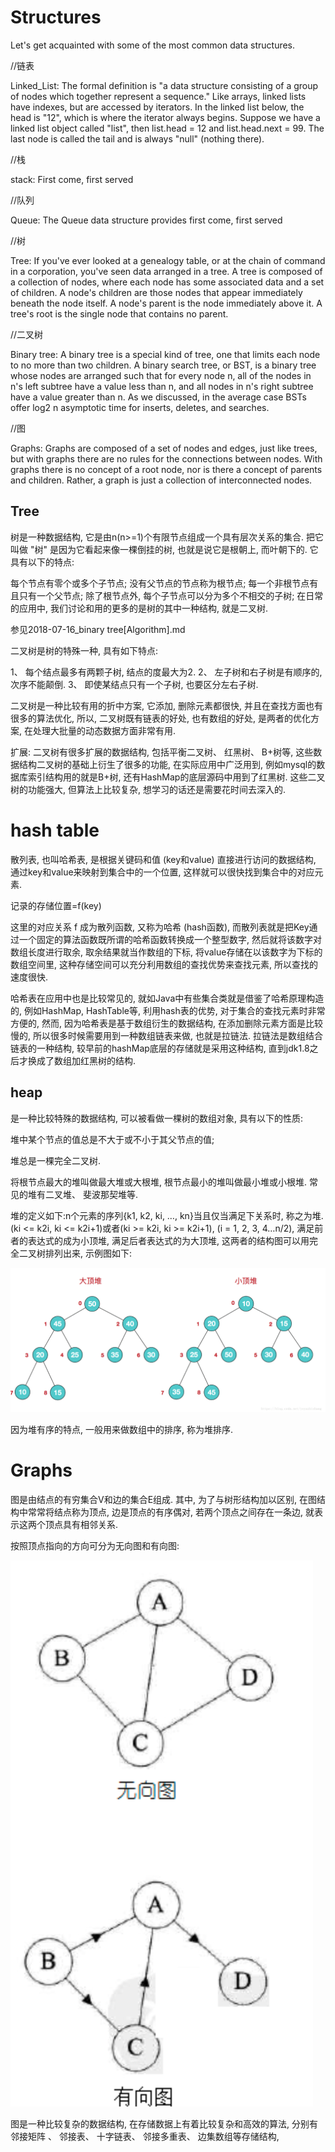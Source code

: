 <!--
Created: Mon Aug 26 2019 15:20:53 GMT+0800 (China Standard Time)
Modified: Mon Aug 26 2019 15:20:53 GMT+0800 (China Standard Time)
-->
# Structures

Let's get acquainted with some of the most common data structures.

//链表

Linked_List: The formal definition is "a data structure consisting of a group of nodes which together represent a sequence." Like arrays, linked lists have indexes, but are accessed by iterators. In the linked list below, the head is "12", which is where the iterator always begins. Suppose we have a linked list object called "list", then list.head = 12 and list.head.next = 99. The last node is called the tail and is always "null" (nothing there).

//栈

stack: First come, first served

//队列

Queue: The Queue data structure provides first come, first served

//树

Tree: If you've ever looked at a genealogy table, or at the chain of command in a corporation, you've seen data arranged in a tree. A tree is composed of a collection of nodes, where each node has some associated data and a set of children. A node's children are those nodes that appear immediately beneath the node itself. A node's parent is the node immediately above it. A tree's root is the single node that contains no parent.

//二叉树

Binary tree: A binary tree is a special kind of tree, one that limits each node to no more than two children. A binary search tree, or BST, is a binary tree whose nodes are arranged such that for every node n, all of the nodes in n's left subtree have a value less than n, and all nodes in n's right subtree have a value greater than n. As we discussed, in the average case BSTs offer log2 n asymptotic time for inserts, deletes, and searches.

//图

Graphs: Graphs are composed of a set of nodes and edges, just like trees, but with graphs there are no rules for the connections between nodes. With graphs there is no concept of a root node, nor is there a concept of parents and children. Rather, a graph is just a collection of interconnected nodes.

## Tree

树是一种数据结构, 它是由n(n>=1)个有限节点组成一个具有层次关系的集合. 把它叫做 "树" 是因为它看起来像一棵倒挂的树, 也就是说它是根朝上, 而叶朝下的. 它具有以下的特点:

每个节点有零个或多个子节点; 
没有父节点的节点称为根节点; 
每一个非根节点有且只有一个父节点; 
除了根节点外, 每个子节点可以分为多个不相交的子树; 
在日常的应用中, 我们讨论和用的更多的是树的其中一种结构, 就是二叉树. 

参见2018-07-16_binary tree[Algorithm].md

二叉树是树的特殊一种, 具有如下特点:

1、 每个结点最多有两颗子树, 结点的度最大为2. 
2、 左子树和右子树是有顺序的, 次序不能颠倒. 
3、 即使某结点只有一个子树, 也要区分左右子树. 

二叉树是一种比较有用的折中方案, 它添加, 删除元素都很快, 并且在查找方面也有很多的算法优化, 所以, 二叉树既有链表的好处, 也有数组的好处, 是两者的优化方案, 在处理大批量的动态数据方面非常有用. 

扩展: 
二叉树有很多扩展的数据结构, 包括平衡二叉树、 红黑树、 B+树等, 这些数据结构二叉树的基础上衍生了很多的功能, 在实际应用中广泛用到, 例如mysql的数据库索引结构用的就是B+树, 还有HashMap的底层源码中用到了红黑树. 这些二叉树的功能强大, 但算法上比较复杂, 想学习的话还是需要花时间去深入的. 

# hash table

散列表, 也叫哈希表, 是根据关键码和值 (key和value) 直接进行访问的数据结构, 通过key和value来映射到集合中的一个位置, 这样就可以很快找到集合中的对应元素. 

记录的存储位置=f(key)

这里的对应关系 f 成为散列函数, 又称为哈希 (hash函数), 而散列表就是把Key通过一个固定的算法函数既所谓的哈希函数转换成一个整型数字, 然后就将该数字对数组长度进行取余, 取余结果就当作数组的下标, 将value存储在以该数字为下标的数组空间里, 这种存储空间可以充分利用数组的查找优势来查找元素, 所以查找的速度很快. 

哈希表在应用中也是比较常见的, 就如Java中有些集合类就是借鉴了哈希原理构造的, 例如HashMap, HashTable等, 利用hash表的优势, 对于集合的查找元素时非常方便的, 然而, 因为哈希表是基于数组衍生的数据结构, 在添加删除元素方面是比较慢的, 所以很多时候需要用到一种数组链表来做, 也就是拉链法. 拉链法是数组结合链表的一种结构, 较早前的hashMap底层的存储就是采用这种结构, 直到jdk1.8之后才换成了数组加红黑树的结构.

## heap

是一种比较特殊的数据结构, 可以被看做一棵树的数组对象, 具有以下的性质:

堆中某个节点的值总是不大于或不小于其父节点的值; 

堆总是一棵完全二叉树. 

将根节点最大的堆叫做最大堆或大根堆, 根节点最小的堆叫做最小堆或小根堆. 常见的堆有二叉堆、 斐波那契堆等. 

堆的定义如下:n个元素的序列{k1, k2, ki, …, kn}当且仅当满足下关系时, 称之为堆. 
(ki <= k2i, ki <= k2i+1)或者(ki >= k2i, ki >= k2i+1), (i = 1, 2, 3, 4…n/2), 满足前者的表达式的成为小顶堆, 满足后者表达式的为大顶堆, 这两者的结构图可以用完全二叉树排列出来, 示例图如下: 

![img](../img/20181223001.png)

因为堆有序的特点, 一般用来做数组中的排序, 称为堆排序. 

# Graphs

图是由结点的有穷集合V和边的集合E组成. 其中, 为了与树形结构加以区别, 在图结构中常常将结点称为顶点, 边是顶点的有序偶对, 若两个顶点之间存在一条边, 就表示这两个顶点具有相邻关系. 

按照顶点指向的方向可分为无向图和有向图: 

![img](../img/20181223002.png)

图是一种比较复杂的数据结构, 在存储数据上有着比较复杂和高效的算法, 分别有邻接矩阵 、 邻接表、 十字链表、 邻接多重表、 边集数组等存储结构, 

